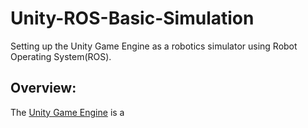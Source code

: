 # Unity-ROS-Basic-Simulation
Setting up the Unity Game Engine as a robotics simulator using Robot Operating System(ROS).</br>

## Overview:  
The [Unity Game Engine](https://unity.com/) is a 
